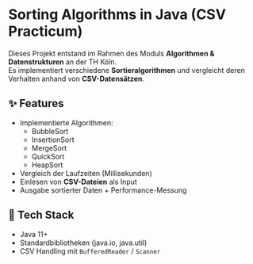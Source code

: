 # Sorting Algorithms in Java (CSV Practicum)

Dieses Projekt entstand im Rahmen des Moduls **Algorithmen & Datenstrukturen** an der TH Köln.  
Es implementiert verschiedene **Sortieralgorithmen** und vergleicht deren Verhalten anhand von **CSV-Datensätzen**.

## ✨ Features
- Implementierte Algorithmen:
  - BubbleSort
  - InsertionSort
  - MergeSort
  - QuickSort
  - HeapSort
- Vergleich der Laufzeiten (Millisekunden)
- Einlesen von **CSV-Dateien** als Input
- Ausgabe sortierter Daten + Performance-Messung

## 🧰 Tech Stack
- Java 11+
- Standardbibliotheken (java.io, java.util)
- CSV Handling mit `BufferedReader` / `Scanner`
